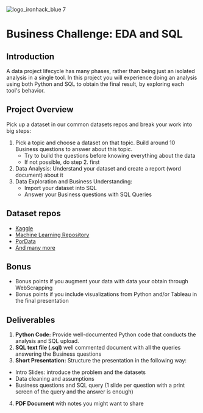 ![logo_ironhack_blue 7](https://user-images.githubusercontent.com/23629340/40541063-a07a0a8a-601a-11e8-91b5-2f13e4e6b441.png)

# Business Challenge: EDA and SQL

## Introduction

A data project lifecycle has many phases, rather than being just an isolated analysis in a single tool.
In this project you will experience doing an analysis using both Python and SQL to obtain the final result, by exploring each tool's behavior.

## Project Overview

Pick up a dataset in our common datasets repos and break your work into big steps:
 1. Pick a topic and choose a dataset on that topic. Build around 10 Business questions to answer about this topic.
 	- Try to build the questions before knowing everything about the data
 	- If not possible, do step 2. first
 2. Data Analysis: Understand your dataset and create a report (word document) about it
 3. Data Exploration and Business Understanding: 
 	- Import your dataset into SQL
 	- Answer your Business questions with SQL Queries


## Dataset repos

 - [Kaggle](https://www.kaggle.com/)
 - [Machine Learning Repository](https://archive.ics.uci.edu/)
 - [PorData](https://www.pordata.pt/)
 - [And many more](https://medium.com/@LearnPythonProgramming/best-data-sources-for-datasets-beyond-kaggle-98aac51e971e)


## Bonus

 - Bonus points if you augment your data with data your obtain through WebScrapping
 - Bonus points if you include visualizations from Python and/or Tableau in the final presentation

## Deliverables

1. **Python Code:** Provide well-documented Python code that conducts the analysis and SQL upload.
2. **SQL text file (.sql)** well commented document with all the queries answering the Business questions
3. **Short Presentation:** Structure the presentation in the following way:
 - Intro Slides: introduce the problem and the datasets
 - Data cleaning and assumptions
 - Business questions and SQL query (1 slide per question with a print screen of the query and the answer is enough)
4. **PDF Document** with notes you might want to share


